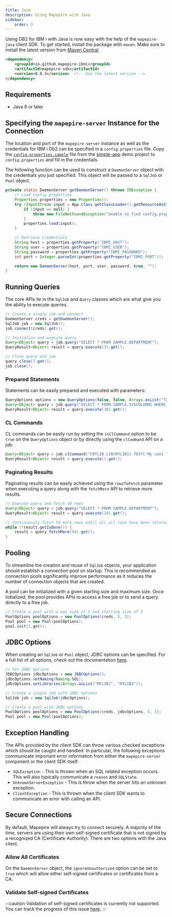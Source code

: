 ```yaml
---
title: Java
description: Using Mapepire with Java
sidebar:
    order: 3
---
```


Using DB2 for IBM i with Java is now easy with the help of the `mapepire-java` client SDK. To get started, install the package with `maven`. Make sure to install the latest version from [Maven Central](https://central.sonatype.com/artifact/io.github.mapepire-ibmi/mapepire-sdk).

```xml
<dependency>
    <groupId>io.github.mapepire-ibmi</groupId>
    <artifactId>mapepire-sdk</artifactId>
    <version>0.0.3</version>  <!-- Use the latest version -->
</dependency>
```

## Requirements

* Java 8 or later

## Specifying the `mapepire-server` Instance for the Connection

The location and port of the `mapepire-server` instance as well as the credentials for IBM i Db2 can be specified in a `config.properties` file. Copy the [`config.properties.sample`](https://github.com/Mapepire-IBMi/java/simple-app/src/main/resources/config.properties.sample) file from the [simple-app](https://github.com/Mapepire-IBMi/java/simple-app) demo project to `config.properties` and fill in the credentials.

The following function can be used to construct a `DaemonServer` object with the credentials you just specified. This object will be passed to a `SqlJob` or `Pool` object.

```java
private static DaemonServer getDaemonServer() throws IOException {
    // Load config properties
    Properties properties = new Properties();
    try (InputStream input = App.class.getClassLoader().getResourceAsStream("config.properties")) {
        if (input == null) {
            throw new FileNotFoundException("Unable to find config.properties");
        }
        properties.load(input);
    }

    // Retrieve credentials
    String host = properties.getProperty("IBMI_HOST");
    String user = properties.getProperty("IBMI_USER");
    String password = properties.getProperty("IBMI_PASSWORD");
    int port = Integer.parseInt(properties.getProperty("IBMI_PORT"));

    return new DaemonServer(host, port, user, password, true, "");
}
```

## Running Queries

The core APIs lie in the `SqlJob` and `Query` classes which are what give you the ability to execute queries.

```java
// Create a single job and connect
DaemonServer creds = getDaemonServer();
SqlJob job = new SqlJob();
job.connect(creds).get();

// Initialize and execute query
Query<Object> query = job.query("SELECT * FROM SAMPLE.DEPARTMENT");
QueryResult<Object> result = query.execute(3).get();

// Close query and job
query.close().get();
job.close();
```

### Prepared Statements 

Statements can be easily prepared and executed with parameters:

```java
QueryOptions options = new QueryOptions(false, false, Arrays.asList("TABLE_NAME", "LONG_COMMENT", "CONSTRAINT_NAME"));
Query<Object> query = job.query("SELECT * FROM SAMPLE.SYSCOLUMNS WHERE COLUMN_NAME IN (?, ?, ?)", options);
QueryResult<Object> result = query.execute(30).get();
```

### CL Commands

CL commands can be easily run by setting the `isClCommand` option to be `true` on the `QueryOptions` object or by directly using the `clCommand` API on a job:

```java
Query<Object> query = job.clCommand("CRTLIB LIB(MYLIB1) TEXT('My cool library')");
QueryResult<Object> result = query.execute().get();
```

### Paginating Results

Paginating results can be easily achieved using the `rowsToFetch` parameter when executing a query along with the `fetchMore` API to retrieve more results.

```java
// Execute query and fetch 10 rows
Query<Object> query = job.query("SELECT * FROM SAMPLE.DEPARTMENT");
QueryResult<Object> result = query.execute(10).get();

// Continuously fetch 50 more rows until all all rows have been returned
while (!result.getIsDone()) {
    result = query.fetchMore(50).get();
}
```

## Pooling

To streamline the creation and reuse of `SqlJob` objects, your application should establish a connection pool on startup. This is recommended as connection pools significantly improve performance as it reduces the number of connection objects that are created.

A pool can be initialized with a given starting size and maximum size. Once initialized, the pool provides APIs to access a free job or to send a query directly to a free job.

```java
// Create a pool with a max size of 5 and starting size of 3
PoolOptions poolOptions = new PoolOptions(creds, 5, 3);
Pool pool = new Pool(poolOptions);
pool.init().get();
```

## JDBC Options

When creating an `SqlJob` or `Pool` object, JDBC options can be specified. For a full list of all options, check out the documentation [here](https://www.ibm.com/docs/en/i/7.4?topic=jdbc-toolbox-java-properties).

```java
// Set JDBC options
JDBCOptions jdbcOptions = new JDBCOptions();
jdbcOptions.setNaming(Naming.SQL);
jdbcOptions.setLibraries(Arrays.asList("MYLIB1", "MYLIB2"));

// Create a single job with JDBC options
SqlJob job = new SqlJob(jdbcOptions);

// Create a pool with JDBC options
PoolOptions poolOptions = new PoolOptions(creds, jdbcOptions, 5, 3);
Pool pool = new Pool(poolOptions);
```

## Exception Handling

The APIs provided by the client SDK can throw various checked exceptions which should be caught and handled. In particular, the following exceptions communicate important error information from either the `mapepire-server` component or the client SDK itself:

* `SQLException` - This is thrown when an SQL related exception occurs. This will also typically communicate a `reason` and `SQLState`.
* `UnknownServerException` - This is throw when the server hits an unknown exception.
* `ClientException` - This is thrown when the client SDK wants to communicate an error with calling an API.

## Secure Connections

By default, Mapepire will always try to connect securely. A majority of the time, servers are using their own self-signed certificate that is not signed by a recognized CA (Certificate Authority). There are two options with the Java client.

### Allow All Certificates

On the `DaemonServer` object, the `ignoreUnauthorized` option can be set to `true` which will allow either self-signed certificates or certificates from a CA.

### Validate Self-signed Certificates

:::caution
Validation of self-signed certificates is currently not supported. You can track the progress of this issue [here](https://github.com/Mapepire-IBMi/mapepire-java/issues/49).
:::